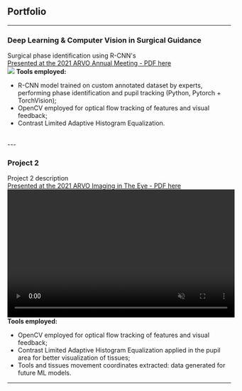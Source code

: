 ## Portfolio

---

### Deep Learning & Computer Vision in Surgical Guidance

Surgical phase identification using R-CNN's
<br>
[Presented at the 2021 ARVO Annual Meeting - PDF here](/pdf/Nespolo_ARVO_POSTER.pdf)
<br>
<img src="images/dummy_thumbnail.jpg?raw=true"/>
**Tools employed:** 
- R-CNN model trained on custom annotated dataset by experts, performing phase identification and pupil tracking (Python, Pytorch + TorchVision);
- OpenCV employed for optical flow tracking of features and visual feedback;
- Contrast Limited Adaptive Histogram Equalization.
<br>
---

### Project 2

Project 2 description<br>
[Presented at the 2021 ARVO Imaging in The Eye - PDF here](/pdf/Nespolo_ARVO_IMAGING.pdf)
<br>
<video width="512" height="288" autoplay muted loop>
  <source src="videos/phaco_ppt.mp4" type="video/mp4">
</video>
**Tools employed:** 
- OpenCV employed for optical flow tracking of features and visual feedback;
- Contrast Limited Adaptive Histogram Equalization applied in the pupil area for better visualization of tissues;
- Tools and tissues movement coordinates extracted: data generated for future ML models.
---

